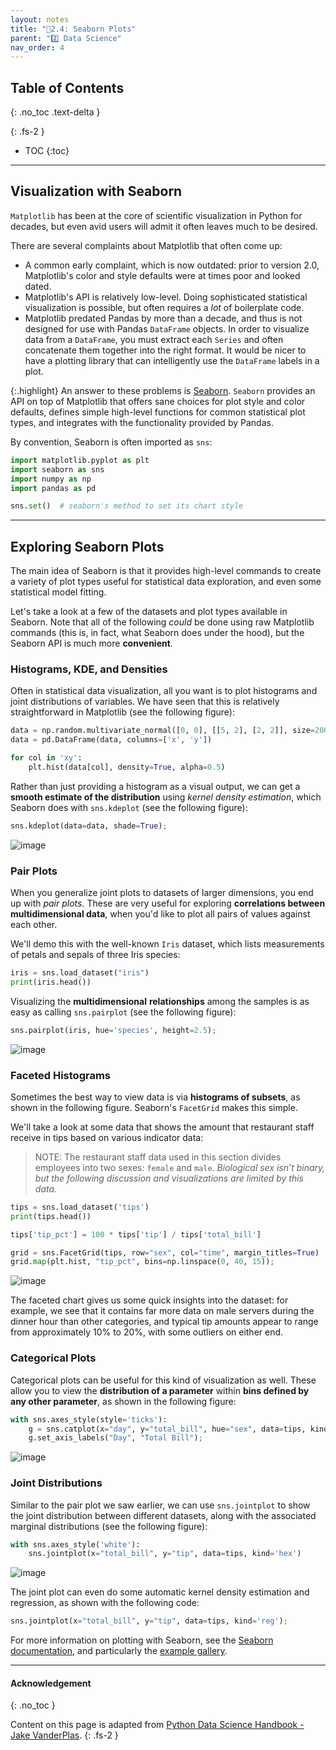 ```yaml
---
layout: notes
title: "📓2.4: Seaborn Plots" 
parent: "2️⃣ Data Science"
nav_order: 4
---
```


## Table of Contents
{: .no_toc .text-delta }

{: .fs-2 }
- TOC
{:toc}

---
## Visualization with Seaborn

`Matplotlib` has been at the core of scientific visualization in Python for decades, but even avid users will admit it often leaves much to be desired.

There are several complaints about Matplotlib that often come up:

- A common early complaint, which is now outdated: prior to version 2.0, Matplotlib's color and style defaults were at times poor and looked dated.
- Matplotlib's API is relatively low-level. Doing sophisticated statistical visualization is possible, but often requires a *lot* of boilerplate code.
- Matplotlib predated Pandas by more than a decade, and thus is not designed for use with Pandas `DataFrame` objects. In order to visualize data from a `DataFrame`, you must extract each `Series` and often concatenate them together into the right format. It would be nicer to have a plotting library that can intelligently use the `DataFrame` labels in a plot.

{:.highlight}
An answer to these problems is [Seaborn](http://seaborn.pydata.org/). `Seaborn` provides an API on top of Matplotlib that offers sane choices for plot style and color defaults, defines simple high-level functions for common statistical plot types, and integrates with the functionality provided by Pandas.

By convention, Seaborn is often imported as `sns`:


```python
import matplotlib.pyplot as plt
import seaborn as sns
import numpy as np
import pandas as pd

sns.set()  # seaborn's method to set its chart style
```

---

## Exploring Seaborn Plots

The main idea of Seaborn is that it provides high-level commands to create a variety of plot types useful for statistical data exploration, and even some statistical model fitting.

Let's take a look at a few of the datasets and plot types available in Seaborn. Note that all of the following *could* be done using raw Matplotlib commands (this is, in fact, what Seaborn does under the hood), but the Seaborn API is much more **convenient**.

### Histograms, KDE, and Densities

Often in statistical data visualization, all you want is to plot histograms and joint distributions of variables.
We have seen that this is relatively straightforward in Matplotlib (see the following figure):

```python
data = np.random.multivariate_normal([0, 0], [[5, 2], [2, 2]], size=2000)
data = pd.DataFrame(data, columns=['x', 'y'])

for col in 'xy':
    plt.hist(data[col], density=True, alpha=0.5)
```    

Rather than just providing a histogram as a visual output, we can get a **smooth estimate of the distribution** using _kernel density estimation_, which Seaborn does with ``sns.kdeplot`` (see the following figure):

```python
sns.kdeplot(data=data, shade=True);
```    

![image](sns-kdeplot.png)

### Pair Plots

When you generalize joint plots to datasets of larger dimensions, you end up with *pair plots*. These are very useful for exploring **correlations between multidimensional data**, when you'd like to plot all pairs of values against each other.

We'll demo this with the well-known `Iris` dataset, which lists measurements of petals and sepals of three Iris species:


```python
iris = sns.load_dataset("iris")
print(iris.head())
```

Visualizing the **multidimensional** **relationships** among the samples is as easy as calling ``sns.pairplot`` (see the following figure):

```python
sns.pairplot(iris, hue='species', height=2.5);
```

![image](sns-pairplot.png)

### Faceted Histograms

Sometimes the best way to view data is via **histograms of subsets**, as shown in the following figure. Seaborn's `FacetGrid` makes this simple.

We'll take a look at some data that shows the amount that restaurant staff receive in tips based on various indicator data:

> NOTE: The restaurant staff data used in this section divides employees into two sexes: `female` and `male`. _Biological sex
isn’t binary, but the following discussion and visualizations are limited by this data._

```python
tips = sns.load_dataset('tips')
print(tips.head())
```

```python
tips['tip_pct'] = 100 * tips['tip'] / tips['total_bill']

grid = sns.FacetGrid(tips, row="sex", col="time", margin_titles=True)
grid.map(plt.hist, "tip_pct", bins=np.linspace(0, 40, 15));
```

![image](sns-facetgrid.png)

The faceted chart gives us some quick insights into the dataset: for example, we see that it contains far more data on male servers during the dinner hour than other categories, and typical tip amounts appear to range from approximately 10% to 20%, with some outliers on either end.

### Categorical Plots

Categorical plots can be useful for this kind of visualization as well. These allow you to view the **distribution of a parameter** within **bins defined by any other parameter**, as shown in the following figure:

```python
with sns.axes_style(style='ticks'):
    g = sns.catplot(x="day", y="total_bill", hue="sex", data=tips, kind="box")
    g.set_axis_labels("Day", "Total Bill");
```

![image](sns-factorplot.png)

<!--

### Factor plots

Factor plots can be useful for this kind of visualization as well. This allows you to view the distribution of a parameter within bins defined by any other parameter:

```python
with sns.axes_style(style='ticks'):
    g = sns.factorplot("day", "total_bill", "sex", data=tips, kind="box")
    g.set_axis_labels("Day", "Total Bill");
```
-->

### Joint Distributions

Similar to the pair plot we saw earlier, we can use `sns.jointplot` to show the joint distribution between different datasets, along with the associated marginal distributions (see the following figure):


```python
with sns.axes_style('white'):
    sns.jointplot(x="total_bill", y="tip", data=tips, kind='hex')
```

![image](sns-jointplot.png)

The joint plot can even do some automatic kernel density estimation and regression, as shown with the following code:

```python
sns.jointplot(x="total_bill", y="tip", data=tips, kind='reg');
```

For more information on plotting with Seaborn, see the [Seaborn documentation](http://seaborn.pydata.org/), and particularly the [example gallery](https://seaborn.pydata.org/examples/index.html).

<!-- 
## Example: Exploring Marathon Finishing Times

Here we'll look at using Seaborn to help visualize and understand finishing results from a marathon.
I've scraped the data from sources on the web, aggregated it and removed any identifying information, and put it on GitHub, where it can be downloaded
(if you are interested in using Python for web scraping, I would recommend [*Web Scraping with Python*](http://shop.oreilly.com/product/0636920034391.do) by Ryan Mitchell, also from O'Reilly).
We will start by downloading the data and loading it into Pandas:[^2]

[^2]: The marathon data used in this section divides runners into two genders: men and women. While gender is a
spectrum, the following discussion and visualizations use this binary because they depend on the data.


```python
# url = ('https://raw.githubusercontent.com/jakevdp/'
#        'marathon-data/master/marathon-data.csv')
# !cd data && curl -O {url}
```


```python
data = pd.read_csv('data/marathon-data.csv')
data.head()
```


Notice that Pandas loaded the time columns as Python strings (type `object`); we can see this by looking at the `dtypes` attribute of the `DataFrame`:


```python
print(data.dtypes)
```

Let's fix this by providing a converter for the times:

```python
import datetime

def convert_time(s):
    h, m, s = map(int, s.split(':'))
    return datetime.timedelta(hours=h, minutes=m, seconds=s)

data = pd.read_csv('data/marathon-data.csv', converters={'split':convert_time, 'final':convert_time})
print(data.head())
```

```python
print(data.dtypes)
```

That will make it easier to manipulate the temporal data. For the purpose of our Seaborn plotting utilities, let's next add columns that give the times in seconds:


```python
data['split_sec'] = data['split'].view(int) / 1E9
data['final_sec'] = data['final'].view(int) / 1E9
data.head()
```

To get an idea of what the data looks like, we can plot a `jointplot` over the data; the following figure shows the result:

```python
with sns.axes_style('white'):
    g = sns.jointplot(x='split_sec', y='final_sec', data=data, kind='hex')
    g.ax_joint.plot(np.linspace(4000, 16000),
                    np.linspace(8000, 32000), ':k')
```

The dotted line shows where someone's time would lie if they ran the marathon at a perfectly steady pace. The fact that the distribution lies above this indicates (as you might expect) that most people slow down over the course of the marathon.
If you have run competitively, you'll know that those who do the opposite—run faster during the second half of the race—are said to have "negative-split" the race.

Let's create another column in the data, the split fraction, which measures the degree to which each runner negative-splits or positive-splits the race:


```python
data['split_frac'] = 1 - 2 * data['split_sec'] / data['final_sec']
data.head()
```

Where this split difference is less than zero, the person negative-split the race by that fraction.
Let's do a distribution plot of this split fraction (see the following figure):

```python
sns.displot(data['split_frac'], kde=False)
plt.axvline(0, color="k", linestyle="--");
```

```python
sum(data.split_frac < 0)
```

Out of nearly 40,000 participants, there were only 250 people who negative-split their marathon.

Let's see whether there is any correlation between this split fraction and other variables. We'll do this using a `PairGrid`, which draws plots of all these correlations (see the following figure):


```python
g = sns.PairGrid(data, vars=['age', 'split_sec', 'final_sec', 'split_frac'],
                 hue='gender', palette='RdBu_r')
g.map(plt.scatter, alpha=0.8)
g.add_legend();
```

It looks like the split fraction does not correlate particularly with age, but does correlate with the final time: faster runners tend to have closer to even splits on their marathon time. Let's zoom in on the histogram of split fractions separated by gender, shown in the following figure:


```python
sns.kdeplot(data.split_frac[data.gender=='M'], label='men', shade=True)
sns.kdeplot(data.split_frac[data.gender=='W'], label='women', shade=True)
plt.xlabel('split_frac');
```

The interesting thing here is that there are many more men than women who are running close to an even split!
It almost looks like a bimodal distribution among the men and women. Let's see if we can suss out what's going on by looking at the distributions as a function of age.

A nice way to **compare distributions** is to use a *violin plot*, shown in the following figure:

```python
sns.violinplot(x="gender", y="split_frac", data=data,
               palette=["lightblue", "lightpink"]);
```

Let's look a little deeper, and compare these violin plots as a function of age (save the following figure). We'll start by creating a new column in the array that specifies the age range that each person is in, by decade:

```python
data['age_dec'] = data.age.map(lambda age: 10 * (age // 10))
data.head()
```

```python
men = (data.gender == 'M')
women = (data.gender == 'W')

with sns.axes_style(style=None):
    sns.violinplot(x="age_dec", y="split_frac", hue="gender", data=data,
                   split=True, inner="quartile",
                   palette=["lightblue", "lightpink"]);
```

We can see where the distributions among men and women differ: the split distributions of men in their 20s to 50s show a pronounced overdensity toward lower splits when compared to women of the same age (or of any age, for that matter).

Also surprisingly, it appears that the 80-year-old women seem to outperform *everyone* in terms of their split time, although this is likely a small number effect, as there are only a handful of runners in that range:


```python
(data.age > 80).sum()
```

Back to the men with negative splits: who are these runners? Does this split fraction correlate with finishing quickly? We can plot this very easily. We'll use `regplot`, which will automatically fit a linear regression model to the data (see the following figure):

```python
g = sns.lmplot(x='final_sec', y='split_frac', col='gender', data=data,
               markers=".", scatter_kws=dict(color='c'))
g.map(plt.axhline, y=0.0, color="k", ls=":");
```    


Apparently, among both men and women, the people with fast splits tend to be faster runners who are finishing within ~15,000 seconds, or about 4 hours. People slower than that are much less likely to have a fast second split.

-->

---

#### Acknowledgement
{: .no_toc }

Content on this page is adapted from [Python Data Science Handbook - Jake VanderPlas](https://jakevdp.github.io/PythonDataScienceHandbook).
{: .fs-2 }
